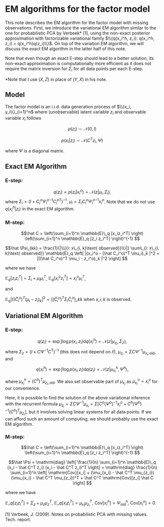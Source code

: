 # EM algorithms for the factor model

This note describes the EM algorithm for the factor model with missing observations. First, we introduce the variational EM algorithm similar to the one for probabilistic PCA by Verbeek* [1], using the non-exact posterior approximation with factorizable variational family $\\{q(x_i^h, z_i): q(x_i^h, z_i) = q(x_i^h)q(z_i)\\}$. 
On top of the variation EM algorithm, we will discuss the exact EM algorithm in the latter half of this note.

Note that even though an exact E-step should lead to a better solution, its non-exact approximation is computationally more efficient as it does not require the matrix inversion for $\Sigma_i$ for all data points per each E-step.

*Note that I use $(X, Z)$ in place of $(Y, X)$ in his note.


## Model

The factor model is an i.i.d. data generation process of $\\{x_i, y_i\\}_{i=1}^n$ where (unobservable) latent variable $z_i$ and observable variable $x_i$ follows

$$p(z_i) \sim \mathcal{N}(0, I)$$

$$p(x_i|z_i) \sim \mathcal{N}(C^T z_i, \Psi)$$

where $\Psi$ is a diagonal matrix.


## Exact EM Algorithm

### E-step:

$$q(z_i) = p(z_i|x^o_i) = \mathcal{N}(z| \mu_i, \Sigma_i),$$
where
$\Sigma_i = (I + C^o_i {\Psi^o_i}^{-1} {C^o_i}^T)^{-1}$,
$\mu_i = \Sigma_i C_i^o {\Psi^o_i}^{-1} x^o_i$. Note that we do not use $q(x^h_i|z_i)$ in the exact EM algorithm.

### M-step:

$$\hat C = 
\left(\sum_{i=1}^n \mathbb{E}\_q [x_iz_i^T] \right) 
\left(\sum_{i=1}^n \mathbb{E}_q [z_i z_i^T] \right)^{-1}
$$


$$\hat \Psi_{kk}
= \frac{1}{|\\{{i: x\_{i, k}\text{ observed}}\\}|} \sum\_{i: x\_{i, k}\text{ observed}} \mathbb{E}_q
\left[ |(x_i^o - (\hat C_i^o)^T \mu_i)_k |^2 + |((\hat C_i^o)^T \mu_i - z_i^o)_k |^2 \right]
$$

where we have

$\mathbb{E}_q[z_i z_i^T] = \Sigma_i + \mu_i \mu_i^T$, 
$\mathbb{E}_q[x_i^o z_i^T] = x_i^o \mu_i^T$,

and 

$\mathbb{E}_q |((\hat C_i^o)^T (\mu_i - z_i)_k|^2 
= [(\hat C_i^o)^T \Sigma_i \hat C_i^o ]\_{kk}$ when $x\_{i,k}$ is observed.



## Variational EM Algorithm


### E-step:

$$q(z_i) \propto \exp \int \log p(x_i, z_i) \mathrm{d}q(x_i^h) = \mathcal{N}(z| \mu_{z_i}, \Sigma_z),$$
where
$\Sigma_z = (I+ C \Psi^{-1} C^T)^{-1}$ (this does not depend on $i$!),
$\mu_{z_i} = \Sigma C \Psi^{-1} \mu_{x_i,\text{old}}$,
and

$$q(x^h_i) \propto \exp \int \log p(x_i, z_i) \mathrm{d}q(z_i) = \mathcal{N}(z| \mu_{x_i}^h, \Psi^h),$$

where $\mu_{x_i}^h = (C^h)^T\mu_{z_i,\text{old}}$.
We also set observable part of $\mu_{x_i}$ as $\mu_{x_i}^o=x^o_i$ for our convenience.

Here, it is possible to find the solution of the above variational inference with the recurrent formula 
$\mu_{z_i} = \Sigma C \Psi^{-1} \mu_{x_i} = \Sigma [C^o (\Psi^o)^{-1} x_i^o + C^h (\Psi^h)^{-1} (C^h)^T \mu_{z_i}]$,
but it involves solving linear systems for all data points. If we can afford such an amount of computing, we should probably use the exact EM algorithm.


### M-step:

$$\hat C = 
\left(\sum_{i=1}^n \mathbb{E}\_q [x_iz_i^T] \right) 
\left(\sum_{i=1}^n \mathbb{E}_q [z_i z_i^T] \right)^{-1}
$$


$$\hat \Psi
= \mathrm{diag} \left[
\frac{1}{n} \sum_{i=1}^n \mathbb{E}\_q 
    (x_i - \hat C^T z_i) (x_i - \hat C^T z_i)^T
\right]
= \mathrm{diag} 
\frac{1}{n} \sum_{i=1}^n \left[
\mathrm{Cov}[x_i] + (\mu_{x_i} - \hat C^T \mu_{z_i}) (\mu_{x_i} - \hat C^T \mu_{z_i})^T + \hat C^T \mathrm{Cov}[z_i] \hat C
\right]
$$

where we have

$\mathbb{E}\_q[z_i z_i^T] = \Sigma_z + \mu_z \mu_z^T$, 
$\mathbb{E}\_q[x_i z_i^T] = \mu_{x_i} \mu_{z_i}^T$,
$\mathrm{Cov}[x_i^h] = \Psi^h_\text{old}$,
$\mathrm{Cov}[x_i^o] = 0$.



[1] Verbeek, J. (2009). Notes on probabilistic PCA with missing values. Tech. report.
